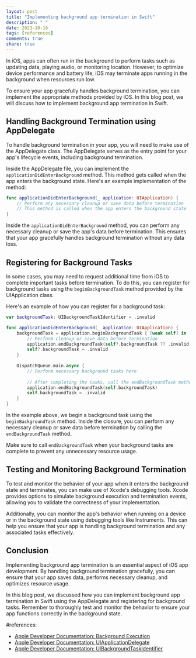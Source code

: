 ```yaml
---
layout: post
title: "Implementing background app termination in Swift"
description: " "
date: 2023-10-16
tags: [references]
comments: true
share: true
---
```


In iOS, apps can often run in the background to perform tasks such as updating data, playing audio, or monitoring location. However, to optimize device performance and battery life, iOS may terminate apps running in the background when resources run low.

To ensure your app gracefully handles background termination, you can implement the appropriate methods provided by iOS. In this blog post, we will discuss how to implement background app termination in Swift.

## Handling Background Termination using AppDelegate

To handle background termination in your app, you will need to make use of the AppDelegate class. The AppDelegate serves as the entry point for your app's lifecycle events, including background termination.

Inside the AppDelegate file, you can implement the `applicationDidEnterBackground` method. This method gets called when the app enters the background state. Here's an example implementation of the method:

```swift
func applicationDidEnterBackground(_ application: UIApplication) {
    // Perform any necessary cleanup or save data before termination
    // This method is called when the app enters the background state
}
```

Inside the `applicationDidEnterBackground` method, you can perform any necessary cleanup or save the app's data before termination. This ensures that your app gracefully handles background termination without any data loss.

## Registering for Background Tasks

In some cases, you may need to request additional time from iOS to complete important tasks before termination. To do this, you can register for background tasks using the `beginBackgroundTask` method provided by the UIApplication class.

Here's an example of how you can register for a background task:

```swift
var backgroundTask: UIBackgroundTaskIdentifier = .invalid

func applicationDidEnterBackground(_ application: UIApplication) {
    backgroundTask = application.beginBackgroundTask { [weak self] in
        // Perform cleanup or save data before termination
        application.endBackgroundTask(self?.backgroundTask ?? .invalid)
        self?.backgroundTask = .invalid
    }
    
    DispatchQueue.main.async {
        // Perform necessary background tasks here
        
        // After completing the tasks, call the endBackgroundTask method to indicate completion
        application.endBackgroundTask(self.backgroundTask)
        self.backgroundTask = .invalid
    }
}
```

In the example above, we begin a background task using the `beginBackgroundTask` method. Inside the closure, you can perform any necessary cleanup or save data before termination by calling the `endBackgroundTask` method.

Make sure to call `endBackgroundTask` when your background tasks are complete to prevent any unnecessary resource usage.

## Testing and Monitoring Background Termination

To test and monitor the behavior of your app when it enters the background state and terminates, you can make use of Xcode's debugging tools. Xcode provides options to simulate background execution and termination events, allowing you to validate the correctness of your implementation.

Additionally, you can monitor the app's behavior when running on a device or in the background state using debugging tools like Instruments. This can help you ensure that your app is handling background termination and any associated tasks effectively.

## Conclusion

Implementing background app termination is an essential aspect of iOS app development. By handling background termination gracefully, you can ensure that your app saves data, performs necessary cleanup, and optimizes resource usage.

In this blog post, we discussed how you can implement background app termination in Swift using the AppDelegate and registering for background tasks. Remember to thoroughly test and monitor the behavior to ensure your app functions correctly in the background state.

#references: 
- [Apple Developer Documentation: Background Execution](https://developer.apple.com/documentation/backgroundtasks)
- [Apple Developer Documentation: UIApplicationDelegate](https://developer.apple.com/documentation/uikit/uiapplicationdelegate)
- [Apple Developer Documentation: UIBackgroundTaskIdentifier](https://developer.apple.com/documentation/uikit/uibackgroundtaskidentifier)